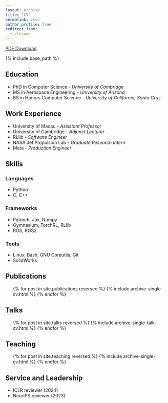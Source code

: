 ```yaml
---
layout: archive
title: "CV"
permalink: /cv/
author_profile: true
redirect_from:
  - /resume
---
```


[PDF Download](../files/cv.pdf)

{% include base_path %}

## Education
* PhD in Computer Science - _University of Cambridge_ 
* MS in Aerospace Engineering - _University of Arizona_ 
* BS in Honors Computer Science -  _University of California, Santa Cruz_

## Work Experience
* University of Macau - _Assistant Professor_
* University of Cambridge - _Adjunct Lecturer_
* RLlib - _Software Engineer_
* NASA Jet Propulsion Lab - _Graduate Research Intern_
* Meta - _Production Engineer_
  
## Skills

### Languages
  * Python
  * C, C++

### Frameworks
  * Pytorch, Jax, Numpy
  * Gymnasium, TorchRL, RLlib
  * ROS, ROS2

### Tools
  * Linux, Bash, GNU Coreutils, Git
  * SolidWorks



## Publications
  <ul>{% for post in site.publications reversed %}
    {% include archive-single-cv.html %}
  {% endfor %}</ul>
  
## Talks
  <ul>{% for post in site.talks reversed %}
    {% include archive-single-talk-cv.html %}
  {% endfor %}</ul>
  
## Teaching
  <ul>{% for post in site.teaching reversed %}
    {% include archive-single-cv.html %}
  {% endfor %}</ul>
  
## Service and Leadership
* ICLR reviewer (2024)
* NeurIPS reviewer (2023)
